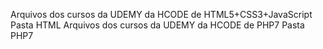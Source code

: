 Arquivos dos cursos da UDEMY da HCODE de HTML5+CSS3+JavaScript Pasta HTML
Arquivos dos cursos da UDEMY da HCODE de PHP7 Pasta PHP7
